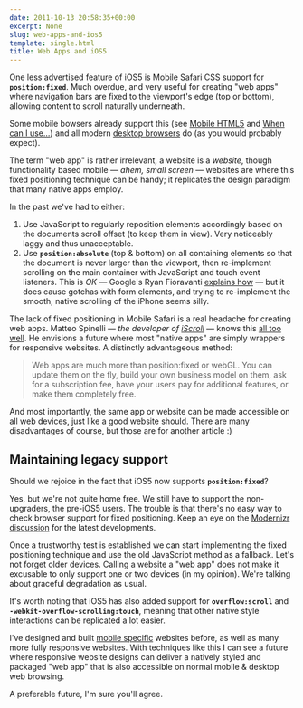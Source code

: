 ```yaml
---
date: 2011-10-13 20:58:35+00:00
excerpt: None
slug: web-apps-and-ios5
template: single.html
title: Web Apps and iOS5
---
```


One less advertised feature of iOS5 is Mobile Safari CSS support for **`position:fixed`**. Much overdue, and very useful for creating "web apps" where navigation bars are fixed to the viewport's edge (top or bottom), allowing content to scroll naturally underneath.

Some mobile bowsers already support this (see [Mobile HTML5](http://mobilehtml5.org/) and [When can I use...](http://caniuse.com/#search=position)) and all modern [desktop browsers](http://www.quirksmode.org/css/contents.html) do (as you would probably expect).

The term "web app" is rather irrelevant, a website is a *website*, though functionality based mobile — *ahem, small screen* — websites are where this fixed positioning technique can be handy; it replicates the design paradigm that many native apps employ.

In the past we've had to either:

1. Use JavaScript to regularly reposition elements accordingly based on the documents scroll offset (to keep them in view). Very noticeably laggy and thus unacceptable.
2. Use **`position:absolute`** (top & bottom) on all containing elements so that the document is never larger than the viewport, then re-implement scrolling on the main container with JavaScript and touch event listeners. This is *OK* — Google's Ryan Fioravanti [explains how](http://code.google.com/mobile/articles/webapp_fixed_ui.html) — but it does cause gotchas with form elements, and trying to re-implement the smooth, native scrolling of the iPhone seems silly.

The lack of fixed positioning in Mobile Safari is a real headache for creating web apps. Matteo Spinelli — *the developer of [iScroll](http://cubiq.org/iscroll-4)* — knows this [all too well](http://cubiq.org/ios5-the-first-true-web-app-ready-platform). He envisions a future where most "native apps" are simply wrappers for responsive websites. A distinctly advantageous method:

> Web apps are much more than position:fixed or webGL. You can update them on the fly, build your own business model on them, ask for a subscription fee, have your users pay for additional features, or make them completely free.

And most importantly, the same app or website can be made accessible on all web devices, just like a good website should. There are many disadvantages of course, but those are for another article :)

## Maintaining legacy support

Should we rejoice in the fact that iOS5 now supports **`position:fixed`**?

Yes, but we're not quite home free. We still have to support the non-upgraders, the pre-iOS5 users. The trouble is that there's no easy way to check browser support for fixed positioning. Keep an eye on the [Modernizr discussion](https://github.com/Modernizr/Modernizr/issues/167) for the latest developments.

Once a trustworthy test is established we can start implementing the fixed positioning technique and use the old JavaScript method as a fallback. Let's not forget older devices. Calling a website a "web app" does not make it excusable to only support one or two devices (in my opinion). We're talking about graceful degradation as usual.

It's worth noting that iOS5 has also added support for **`overflow:scroll`** and **`-webkit-overflow-scrolling:touch`**, meaning that other native style interactions can be replicated a lot easier.

I've designed and built [mobile specific](/showcase/my-life-listed/) websites before, as well as many more fully responsive websites. With techniques like this I can see a future where responsive website designs can deliver a natively styled and packaged "web app" that is also accessible on normal mobile & desktop web browsing.

A preferable future, I'm sure you'll agree.
